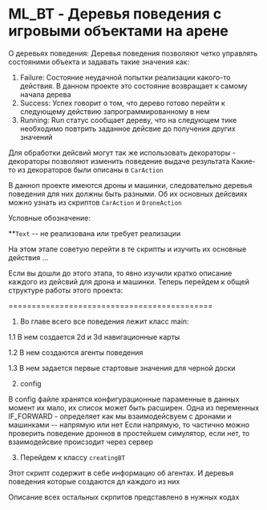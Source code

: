 # ML_BT - Деревья поведения с игровыми объектами на арене

О деревьях поведения: Деревья поведения позволяют четко управлять состояними объекта и задавать такие значения как:
1. Failure:
    Состояние неудачной попытки реализации какого-то действия. В данном проекте это состояние возвращает к самому начала дерева
2. Success:
    Успех говорит о том, что дерево готово перейти к следующему действию запрограммированному в нем
3. Running:
    Run статус сообщает дереву, что на следующем тике необходимо повтрить заданное дейсвие до получения других значений

Для обработки дейсвий могут так же использовать декораторы - декораторы позволяют изменить поведение выдаче результата
Какие-то из декораторов были описаны в `CarAction`

В данноп проекте имеются дроны и машинки, следовательно деревья поведения для них должны быть разными. Об их основных дейсвиях можно узнать из скриптов `CarAction` и `DroneAction`

Условные обозначение: 

**`Text` -- не реализована или требует реализации

На этом этапе советую перейти в те скрипты и изучить их основные действия ...

Если вы дошли до этого этапа, то явно изучили кратко описание каждого из дейсвий для дрона и машинки. Теперь перейдем к общей структуре работы этого проекта:

============================================

1. Во главе всего все поведения лежит класс main:
    
1.1 В нем создается 2d и 3d навигационные карты 

1.2 В нем создаются агенты поведения

1.3 В нем задается первые стартовые значения для черной доски

2. config 

В config файле хранятся конфигурационные параменные в данных момент их мало, их список может быть расширен. 
Одна из переменных IF_FORWARD - определяет как мы взаимодейсвуем с дронами и машинками -- напрямую или нет
Если напрямую, то частично можно проверить поведение дроннов в простейшем симулятор, если нет, то взаимодейсвие происзодит через сервер

3. Перейдем к классу `creatingBT`

Этот скрипт содержит в себе информацио об агентах. И деревья поведения которые создаются дл каждого из них 

Описание всех остальных скрпитов представлено в нужных кодах



